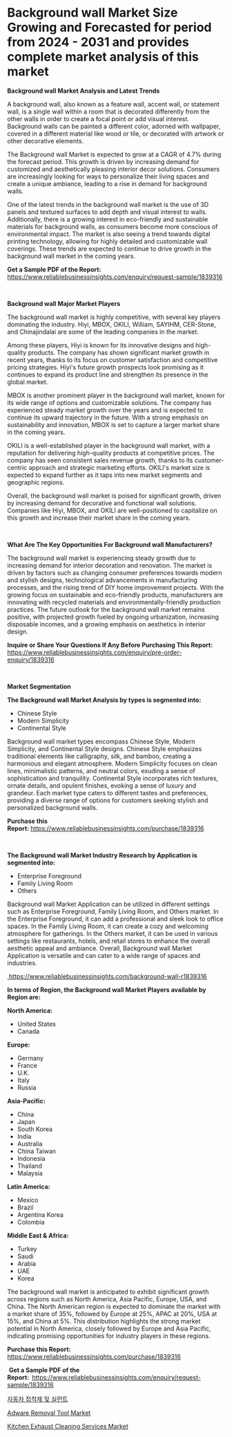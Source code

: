 <p><h1>Background wall Market Size Growing and Forecasted for period from 2024 - 2031 and provides complete market analysis of this market</h1></p><p><strong>Background wall Market Analysis and Latest Trends</strong></p>
<p><p>A background wall, also known as a feature wall, accent wall, or statement wall, is a single wall within a room that is decorated differently from the other walls in order to create a focal point or add visual interest. Background walls can be painted a different color, adorned with wallpaper, covered in a different material like wood or tile, or decorated with artwork or other decorative elements.</p><p>The Background wall Market is expected to grow at a CAGR of 4.7% during the forecast period. This growth is driven by increasing demand for customized and aesthetically pleasing interior decor solutions. Consumers are increasingly looking for ways to personalize their living spaces and create a unique ambiance, leading to a rise in demand for background walls.</p><p>One of the latest trends in the background wall market is the use of 3D panels and textured surfaces to add depth and visual interest to walls. Additionally, there is a growing interest in eco-friendly and sustainable materials for background walls, as consumers become more conscious of environmental impact. The market is also seeing a trend towards digital printing technology, allowing for highly detailed and customizable wall coverings. These trends are expected to continue to drive growth in the background wall market in the coming years.</p></p>
<p><strong>Get a Sample PDF of the Report:&nbsp;</strong> <a href="https://www.reliablebusinessinsights.com/enquiry/request-sample/1839316">https://www.reliablebusinessinsights.com/enquiry/request-sample/1839316</a></p>
<p>&nbsp;</p>
<p><strong>Background wall Major Market Players</strong></p>
<p><p>The background wall market is highly competitive, with several key players dominating the industry. Hiyi, MBOX, OKILI, William, SAYIHM, CER-Stone, and Chinajindalai are some of the leading companies in the market.</p><p>Among these players, Hiyi is known for its innovative designs and high-quality products. The company has shown significant market growth in recent years, thanks to its focus on customer satisfaction and competitive pricing strategies. Hiyi's future growth prospects look promising as it continues to expand its product line and strengthen its presence in the global market.</p><p>MBOX is another prominent player in the background wall market, known for its wide range of options and customizable solutions. The company has experienced steady market growth over the years and is expected to continue its upward trajectory in the future. With a strong emphasis on sustainability and innovation, MBOX is set to capture a larger market share in the coming years.</p><p>OKILI is a well-established player in the background wall market, with a reputation for delivering high-quality products at competitive prices. The company has seen consistent sales revenue growth, thanks to its customer-centric approach and strategic marketing efforts. OKILI's market size is expected to expand further as it taps into new market segments and geographic regions.</p><p>Overall, the background wall market is poised for significant growth, driven by increasing demand for decorative and functional wall solutions. Companies like Hiyi, MBOX, and OKILI are well-positioned to capitalize on this growth and increase their market share in the coming years.</p></p>
<p>&nbsp;</p>
<p><strong>What Are The Key Opportunities For Background wall Manufacturers?</strong></p>
<p><p>The background wall market is experiencing steady growth due to increasing demand for interior decoration and renovation. The market is driven by factors such as changing consumer preferences towards modern and stylish designs, technological advancements in manufacturing processes, and the rising trend of DIY home improvement projects. With the growing focus on sustainable and eco-friendly products, manufacturers are innovating with recycled materials and environmentally-friendly production practices. The future outlook for the background wall market remains positive, with projected growth fueled by ongoing urbanization, increasing disposable incomes, and a growing emphasis on aesthetics in interior design.</p></p>
<p><strong>Inquire or Share Your Questions If Any Before Purchasing This Report:</strong> <a href="https://www.reliablebusinessinsights.com/enquiry/pre-order-enquiry/1839316">https://www.reliablebusinessinsights.com/enquiry/pre-order-enquiry/1839316</a></p>
<p>&nbsp;</p>
<p><strong>Market Segmentation</strong></p>
<p><strong>The Background wall Market Analysis by types is segmented into:</strong></p>
<p><ul><li>Chinese Style</li><li>Modern Simplicity</li><li>Continental Style</li></ul></p>
<p><p>Background wall market types encompass Chinese Style, Modern Simplicity, and Continental Style designs. Chinese Style emphasizes traditional elements like calligraphy, silk, and bamboo, creating a harmonious and elegant atmosphere. Modern Simplicity focuses on clean lines, minimalistic patterns, and neutral colors, exuding a sense of sophistication and tranquility. Continental Style incorporates rich textures, ornate details, and opulent finishes, evoking a sense of luxury and grandeur. Each market type caters to different tastes and preferences, providing a diverse range of options for customers seeking stylish and personalized background walls.</p></p>
<p><strong>Purchase this Report:&nbsp;</strong><a href="https://www.reliablebusinessinsights.com/purchase/1839316">https://www.reliablebusinessinsights.com/purchase/1839316</a></p>
<p>&nbsp;</p>
<p><strong>The Background wall Market Industry Research by Application is segmented into:</strong></p>
<p><ul><li>Enterprise Foreground</li><li>Family Living Room</li><li>Others</li></ul></p>
<p><p>Background wall Market Application can be utilized in different settings such as Enterprise Foreground, Family Living Room, and Others market. In the Enterprise Foreground, it can add a professional and sleek look to office spaces. In the Family Living Room, it can create a cozy and welcoming atmosphere for gatherings. In the Others market, it can be used in various settings like restaurants, hotels, and retail stores to enhance the overall aesthetic appeal and ambiance. Overall, Background wall Market Application is versatile and can cater to a wide range of spaces and industries.</p></p>
<p><a href="https://www.reliablebusinessinsights.com/background-wall-r1839316">&nbsp;https://www.reliablebusinessinsights.com/background-wall-r1839316</a></p>
<p><strong>In terms of Region, the Background wall Market Players available by Region are:</strong></p>
<p>
    <p> <strong> North America: </strong>
        <ul>
            <li>United States</li>
            <li>Canada</li>
        </ul>
        </p> 
    <p> <strong> Europe: </strong>
        <ul>
            <li>Germany</li>
            <li>France</li>
            <li>U.K.</li>
            <li>Italy</li>
            <li>Russia</li>
        </ul>
        </p> 
    <p> <strong> Asia-Pacific: </strong>
        <ul>
            <li>China</li>
            <li>Japan</li>
            <li>South Korea</li>
            <li>India</li>
            <li>Australia</li>
            <li>China Taiwan</li>
            <li>Indonesia</li>
            <li>Thailand</li>
            <li>Malaysia</li>
        </ul>
        </p> 
    <p> <strong> Latin America: </strong>
        <ul>
            <li>Mexico</li>
            <li>Brazil</li>
            <li>Argentina Korea</li>
            <li>Colombia</li>
        </ul>
        </p> 
    <p> <strong> Middle East & Africa: </strong>
        <ul>
            <li>Turkey</li>
            <li>Saudi</li>
            <li>Arabia</li>
            <li>UAE</li>
            <li>Korea</li>
        </ul>
    </p>
    </p>
<p><p>The background wall market is anticipated to exhibit significant growth across regions such as North America, Asia Pacific, Europe, USA, and China. The North American region is expected to dominate the market with a market share of 35%, followed by Europe at 25%, APAC at 20%, USA at 15%, and China at 5%. This distribution highlights the strong market potential in North America, closely followed by Europe and Asia Pacific, indicating promising opportunities for industry players in these regions.</p></p>
<p><strong>Purchase this Report: </strong><a href="https://www.reliablebusinessinsights.com/purchase/1839316">https://www.reliablebusinessinsights.com/purchase/1839316</a></p>
<p>&nbsp;<strong>Get a Sample PDF of the Report:&nbsp;&nbsp;</strong><a href="https://www.reliablebusinessinsights.com/enquiry/request-sample/1839316">https://www.reliablebusinessinsights.com/enquiry/request-sample/1839316</a></p>
<p><strong></strong></p>
<p><p><a href="https://github.com/nigaleamar09/Market-Research-Report-List-1/blob/main/4835987129684.md">자동차 접착제 및 실런트</a></p><p><a href="https://github.com/faisalayoob601/Market-Research-Report-List-1/blob/main/adware-removal-tool-market.md">Adware Removal Tool Market</a></p><p><a href="https://github.com/santosh758595/Market-Research-Report-List-5/blob/main/kitchen-exhaust-cleaning-services-market.md">Kitchen Exhaust Cleaning Services Market</a></p></p>